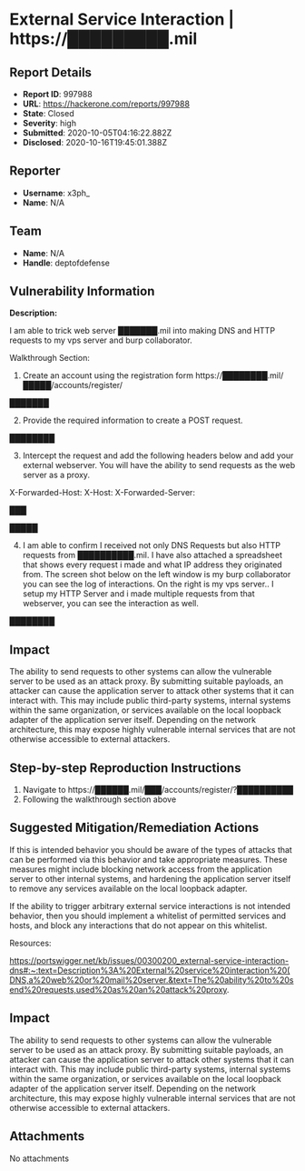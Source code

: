 # External Service Interaction | https://█████████.mil

## Report Details
- **Report ID**: 997988
- **URL**: https://hackerone.com/reports/997988
- **State**: Closed
- **Severity**: high
- **Submitted**: 2020-10-05T04:16:22.882Z
- **Disclosed**: 2020-10-16T19:45:01.388Z

## Reporter
- **Username**: x3ph_
- **Name**: N/A

## Team
- **Name**: N/A
- **Handle**: deptofdefense

## Vulnerability Information
**Description:**

I am able to trick web server ███████.mil into making DNS and HTTP requests to my vps server and burp collaborator.

Walkthrough Section:

1. Create an account using the registration form https://████████.mil/█████/accounts/register/

███████

2. Provide the required information to create a POST request.

████████

3. Intercept the request and add the following headers below and add your external webserver. You will have the ability to send requests as the web server as a proxy.

X-Forwarded-Host: <ExternalWebServer>
X-Host: <ExternalWebServer>
X-Forwarded-Server:  <ExternalWebServer>

███

█████

4. I am able to confirm I received not only DNS Requests but also HTTP requests from ██████████.mil. I have also attached a spreadsheet that shows every request i made and what IP address they originated from. The screen shot below on the left window is my burp collaborator you can see the log of interactions. On the right is my vps server.. I setup my HTTP Server and i made multiple requests from that webserver, you can see the interaction as well.

████████

## Impact

The ability to send requests to other systems can allow the vulnerable server to be used as an attack proxy. By submitting suitable payloads, an attacker can cause the application server to attack other systems that it can interact with. This may include public third-party systems, internal systems within the same organization, or services available on the local loopback adapter of the application server itself. Depending on the network architecture, this may expose highly vulnerable internal services that are not otherwise accessible to external attackers.

## Step-by-step Reproduction Instructions

1. Navigate to https://██████.mil/███/accounts/register/?██████████
2. Following the walkthrough section above

## Suggested Mitigation/Remediation Actions

If this is intended behavior you should be aware of the types of attacks that can be performed via this behavior and take appropriate measures. These measures might include blocking network access from the application server to other internal systems, and hardening the application server itself to remove any services available on the local loopback adapter.

If the ability to trigger arbitrary external service interactions is not intended behavior, then you should implement a whitelist of permitted services and hosts, and block any interactions that do not appear on this whitelist.

Resources:

https://portswigger.net/kb/issues/00300200_external-service-interaction-dns#:~:text=Description%3A%20External%20service%20interaction%20(DNS,a%20web%20or%20mail%20server.&text=The%20ability%20to%20send%20requests,used%20as%20an%20attack%20proxy.

## Impact

The ability to send requests to other systems can allow the vulnerable server to be used as an attack proxy. By submitting suitable payloads, an attacker can cause the application server to attack other systems that it can interact with. This may include public third-party systems, internal systems within the same organization, or services available on the local loopback adapter of the application server itself. Depending on the network architecture, this may expose highly vulnerable internal services that are not otherwise accessible to external attackers.

## Attachments
No attachments
